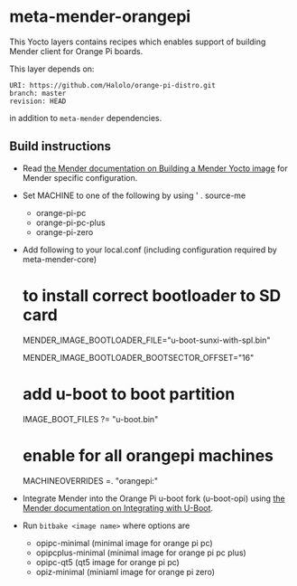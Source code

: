 # meta-mender-orangepi

This Yocto layers contains recipes which enables support of building Mender client for Orange Pi boards.

This layer depends on:

    URI: https://github.com/Halolo/orange-pi-distro.git
    branch: master
    revision: HEAD

in addition to `meta-mender` dependencies.

## Build instructions

- Read [the Mender documentation on Building a Mender Yocto image](https://docs.mender.io/Artifacts/Building-Mender-Yocto-image) for Mender specific configuration.

- Set MACHINE to one of the following by using ' . source-me <MACHINE>
    - orange-pi-pc
    - orange-pi-pc-plus
    - orange-pi-zero

- Add following to your local.conf (including configuration required by meta-mender-core)
	# to install correct bootloader to SD card
	MENDER_IMAGE_BOOTLOADER_FILE="u-boot-sunxi-with-spl.bin"

	MENDER_IMAGE_BOOTLOADER_BOOTSECTOR_OFFSET="16"
	
	# add u-boot to boot partition 
	IMAGE_BOOT_FILES ?= "u-boot.bin"

	# enable for all orangepi machines
	MACHINEOVERRIDES =. "orangepi:"

- Integrate Mender into the Orange Pi u-boot fork (u-boot-opi) using [the Mender documentation on Integrating with U-Boot](https://docs.mender.io/devices/integrating-with-u-boot#forks-of-u-boot).

- Run `bitbake <image name>` where options are
     - opipc-minimal (minimal image for orange pi pc)
     - opipcplus-minimal (minimal image for orange pi pc plus)
     - opipc-qt5 (qt5 image for orange pi pc)
     - opiz-minimal (miniaml image for orange pi zero)

